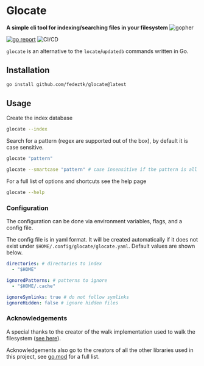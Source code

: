 # Glocate

**A simple cli tool for indexing/searching files in your filesystem**
![gopher](https://github.com/egonelbre/gophers/blob/master/vector/adventure/hiking.svg)

[![go report](https://goreportcard.com/badge/github.com/fedeztk/glocate)](https://goreportcard.com/report/github.com/fedeztk/glocate)
![CI/CD](https://github.com/fedeztk/glocate/actions/workflows/go.yaml/badge.svg)

`glocate` is an alternative to the `locate`/`updatedb` commands written in Go.

## Installation

```bash
go install github.com/fedeztk/glocate@latest
```

## Usage

Create the index database
```bash
glocate --index
```

Search for a pattern (regex are supported out of the box), by default it is case sensitive.
```bash
glocate "pattern"
```

```bash
glocate --smartcase "pattern" # case insensitive if the pattern is all lowercase
```

For a full list of options and shortcuts see the help page
```bash
glocate --help
```

### Configuration

The configuration can be done via environment variables, flags, and a config file.

The config file is in yaml format. It will be created automatically if it does not exist under `$HOME/.config/glocate/glocate.yaml`. Default values are shown below.
```yaml
directories: # directories to index
  - "$HOME"

ignoredPatterns: # patterns to ignore
  - "$HOME/.cache"

ignoreSymlinks: true # do not follow symlinks
ignoreHidden: false # ignore hidden files
```

### Acknowledgements

A special thanks to the creator of the walk implementation used to walk the filesystem ([see here](https://github.com/opencoff/go-walk)).

Acknowledgements also go to the creators of all the other libraries used in this project, see [go.mod](go.mod) for a full list.

